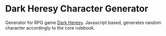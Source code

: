 # Dark Heresy Character Generator

Generator for RPG game [Dark Heresy](https://en.wikipedia.org/wiki/Dark_Heresy_(role-playing_game)). Javascript based, generates random character accordingly to the core rulebook.